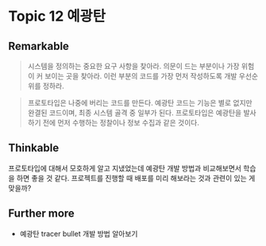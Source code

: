 # Topic 12 예광탄

## Remarkable

> 시스템을 정의하는 중요한 요구 사항을 찾아라. 의문이 드는 부분이나 가장 위험이 커 보이는 곳을 찾아라. 이런 부분의 코드를 가장 먼저 작성하도록 개발 우선순위를 정하라.

> 프로토타입은 나중에 버리는 코드를 만든다. 예광탄 코드는 기능은 별로 없지만 완결된 코드이며, 최종 시스템 골격 중 일부가 된다. 프로토타입은 예광탄을 발사하기 전에 먼저 수행하는 정찰이나 정보 수집과 같은 것이다.

## Thinkable

프로토타입에 대해서 모호하게 알고 지냈었는데 예광탄 개발 방법과 비교해보면서 학습을 하면 좋을 것 같다.
프로젝트를 진행할 때 배포를 미리 해보라는 것과 관련이 있는 게 맞을까?

## Further more

- 예광탄 tracer bullet 개발 방법 알아보기
